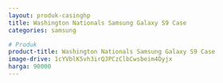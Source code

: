 ```yaml
---
layout: produk-casinghp
title: Washington Nationals Samsung Galaxy S9 Case
categories: samsung

# Produk
product-title: Washington Nationals Samsung Galaxy S9 Case
image-drive: 1cYVblK5vh3irQJPCzClbCwsbeim4Dyjx
harga: 90000
---
```

